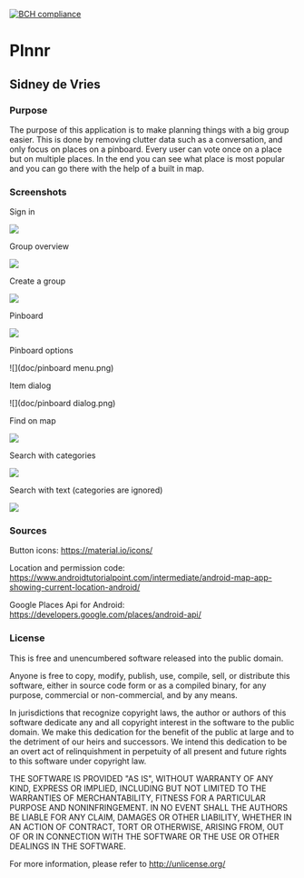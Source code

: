 [![BCH compliance](https://bettercodehub.com/edge/badge/sidneyd3vries/programmeerproject)](https://bettercodehub.com)

# Plnnr
## Sidney de Vries 

### Purpose

The purpose of this application is to make planning things with a big group easier. This is done by removing clutter data such as a conversation, and only focus on places on a pinboard. Every user can vote once on a place but on multiple places. In the end you can see what place is most popular and you can go there with the help of a built in map.

### Screenshots

Sign in

![](doc/signin.png)

Group overview

![](doc/group.png)

Create a group

![](doc/groupdialog.png)

Pinboard

![](doc/pinboard.png)

Pinboard options

![](doc/pinboard menu.png)

Item dialog

![](doc/pinboard dialog.png)

Find on map

![](doc/findonmap.png)

Search with categories

![](doc/categorysearch.png)

Search with text (categories are ignored)

![](doc/textsearch.png)

### Sources 

Button icons: 
https://material.io/icons/

Location and permission code:
https://www.androidtutorialpoint.com/intermediate/android-map-app-showing-current-location-android/

Google Places Api for Android: 
https://developers.google.com/places/android-api/

### License

This is free and unencumbered software released into the public domain.

Anyone is free to copy, modify, publish, use, compile, sell, or
distribute this software, either in source code form or as a compiled
binary, for any purpose, commercial or non-commercial, and by any
means.

In jurisdictions that recognize copyright laws, the author or authors
of this software dedicate any and all copyright interest in the
software to the public domain. We make this dedication for the benefit
of the public at large and to the detriment of our heirs and
successors. We intend this dedication to be an overt act of
relinquishment in perpetuity of all present and future rights to this
software under copyright law.

THE SOFTWARE IS PROVIDED "AS IS", WITHOUT WARRANTY OF ANY KIND,
EXPRESS OR IMPLIED, INCLUDING BUT NOT LIMITED TO THE WARRANTIES OF
MERCHANTABILITY, FITNESS FOR A PARTICULAR PURPOSE AND NONINFRINGEMENT.
IN NO EVENT SHALL THE AUTHORS BE LIABLE FOR ANY CLAIM, DAMAGES OR
OTHER LIABILITY, WHETHER IN AN ACTION OF CONTRACT, TORT OR OTHERWISE,
ARISING FROM, OUT OF OR IN CONNECTION WITH THE SOFTWARE OR THE USE OR
OTHER DEALINGS IN THE SOFTWARE.

For more information, please refer to <http://unlicense.org/>
